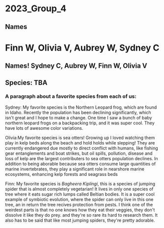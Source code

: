 # 2023_Group_4

## Names

# Finn W, Olivia V, Aubrey W, Sydney C

## Names! Sydney C, Aubrey W, Finn W, Olivia V

## Species: TBA

### A paragraph about a favorite species from each of us:

Sydney: My favorite species is the Northern Leopard frog, which are found in Idaho. Recently the population has been declining significantly, which isn't great and I hope to make a change. One time I saw a bunch of baby northern leopard frogs on a backpacking trip, and it was super cool. They have lots of awesome color variations.

Olivia:My favorite species is sea otters! Growing up I loved watching them play in kelp beds along the beach and hold holds while slepping! They are currently endangered due mostly to direct conflict with humans, like fishing gear entanglements and boat strikes, but oil spills, pollution, disease and loss of kelp are the largest contributers to sea otters population declines. In addition to being aborable because sea otters consume large quantities of marine invertebrates, they play a significant role in nearshore marine ecosystems, enhancing kelp forests and seagrass beds

Finn: My favorite species is *Bagheera Kiplingi*, this is a species of jumping spider that is almost completely vegetarian! It lives in only one species of tree where it eats sugar rich lumps called Beltian bodies. It is a super cool example of symbiotic evolution, where the spider can only live in this one tree, an in return the tree recives protection from pests. I think one of the weirdest parts is that no one knows how they eat their veggies, they don't dissolve it like they do prey. and they're so rare its hard to research them. It also has to be said that like most jumping spiders, they're pretty adorable.
